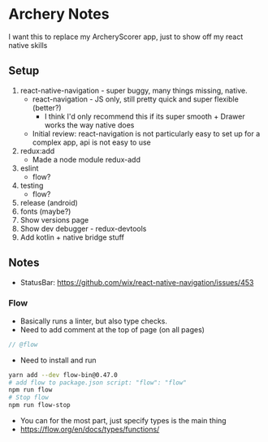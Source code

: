Archery Notes
=============

I want this to replace my ArcheryScorer app, just to show off my react native skills

Setup
-----
1. react-native-navigation - super buggy, many things missing, native.
    * react-navigation - JS only, still pretty quick and super flexible (better?)
        * I think I'd only recommend this if its super smooth + Drawer works the way native does
    * Initial review: react-navigation is not particularly easy to set up for a complex app, api is not easy to use
2. redux:add
    * Made a node module redux-add
3. eslint
    * flow?
4. testing
    * flow?
5. release (android)
6. fonts (maybe?)
7. Show versions page
8. Show dev debugger - redux-devtools
9. Add kotlin + native bridge stuff

Notes
-----
* StatusBar: https://github.com/wix/react-native-navigation/issues/453

### Flow
* Basically runs a linter, but also type checks. 
* Need to add comment at the top of page (on all pages)

```javascript
// @flow
```

* Need to install and run

```bash
yarn add --dev flow-bin@0.47.0
# add flow to package.json script: "flow": "flow"
npm run flow
# Stop flow
npm run flow-stop
```

* You can for the most part, just specify types is the main thing
* https://flow.org/en/docs/types/functions/
